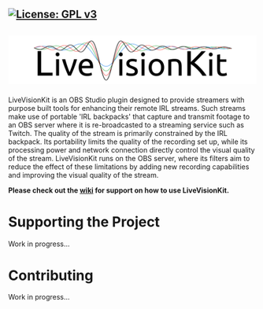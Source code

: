 [![License: GPL v3](https://img.shields.io/badge/License-GPLv3-blue.svg)](https://www.gnu.org/licenses/gpl-3.0)
---------------
![LiveVisionKit](/Assets/LiveVisionKit_Logo.png)
---------------

LiveVisionKit is an OBS Studio plugin designed to provide streamers with purpose built tools for enhancing their remote IRL streams. Such streams make use of portable 'IRL backpacks' that capture and transmit footage to an OBS server where it is re-broadcasted to a streaming service such as Twitch. The quality of the stream is primarily constrained by the IRL backpack. Its portability limits the quality of the recording set up, while its processing power and network connection directly control the visual quality of the stream. LiveVisionKit runs on the OBS server, where its filters aim to reduce the effect of these limitations by adding new recording capabilities and improving the visual quality of the stream.

**Please check out the [wiki](https://github.com/Crowsinc/LiveVisionKit/wiki) for support on how to use LiveVisionKit.**

# Supporting the Project
Work in progress...

# Contributing
Work in progress...

